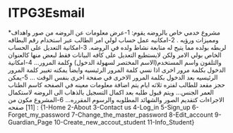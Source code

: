 # ITPG3Esmail
*مشروع خدمي خاص بالروضه يقوم:
1-عرض معلومات عن الروضه من صور واهداف ومميزات ورؤيه .
2-امكانيه عمل حساب لولي امر الطالب عبر استخدام رقم البطاقه لربطه بولده مما يتيح له متابعة نشاط ولده في الروضه.
3-امكانية التعديل على الحساب الخاص بولي الامر ولكن لايستطيع التعديل على كافه البيانات فقط لبعض منها كالعنوان والتلفون واسم المستخدم(الاسم المختصر لسهولة الدخول) وكلمة المرور...
4-امكانية الدخول بكلمة مرور اخرى اذا نسي كلمة المرور الرئيسيه وايضاً يمكنه تغيير كلمة المرور الرئيسيه بعد الدخول بكلمة المرور الاخرى في صفحة اخرى بنفس الوقت ...
5-يمكن حجز مقعد للطالب لفتره ثلاثه ايام يتم اضافة معلومات معينه في الصفحه كاسم الطتاب العمر الجنس... ويتم قبول طلبه بعد اكمال التسجيل بالذهاب الى الروضه لاستكمال الاجراءات كتقديم الصور والشهائد المطلوبه والرسوم المقرره...
6-المشروع مكون من [11] صفحه :
{1-Home 2-About 3-Contact us 4-Log_in 5-Sign_up 6-Forget_my_password 
7-Change_the_master_password 8-Edit_account 9-Guardian_Page 10-Create_new_accout_student 11-Info_Student}
